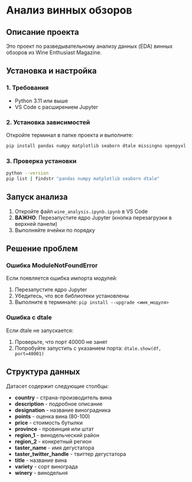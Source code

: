 # Анализ винных обзоров

## Описание проекта
Это проект по разведывательному анализу данных (EDA) винных обзоров из Wine Enthusiast Magazine.

## Установка и настройка

### 1. Требования
- Python 3.11 или выше
- VS Code с расширением Jupyter

### 2. Установка зависимостей
Откройте терминал в папке проекта и выполните:
```bash
pip install pandas numpy matplotlib seaborn dtale missingno openpyxl
```

### 3. Проверка установки
```bash
python --version
pip list | findstr "pandas numpy matplotlib seaborn dtale"
```

## Запуск анализа

1. Откройте файл `wine_analysis.ipynb.ipynb` в VS Code
2. **ВАЖНО**: Перезапустите ядро Jupyter (кнопка перезагрузки в верхней панели)
3. Выполняйте ячейки по порядку

## Решение проблем

### Ошибка ModuleNotFoundError
Если появляется ошибка импорта модулей:
1. Перезапустите ядро Jupyter
2. Убедитесь, что все библиотеки установлены
3. Выполните в терминале: `pip install --upgrade <имя_модуля>`

### Ошибка с dtale
Если dtale не запускается:
1. Проверьте, что порт 40000 не занят
2. Попробуйте запустить с указанием порта: `dtale.show(df, port=40001)`

## Структура данных
Датасет содержит следующие столбцы:
- **country** - страна-производитель вина
- **description** - подробное описание
- **designation** - название виноградника
- **points** - оценка вина (80-100)
- **price** - стоимость бутылки
- **province** - провинция или штат
- **region_1** - винодельческий район
- **region_2** - конкретный регион
- **taster_name** - имя дегустатора
- **taster_twitter_handle** - твиттер дегустатора
- **title** - название вина
- **variety** - сорт винограда
- **winery** - винодельня 
